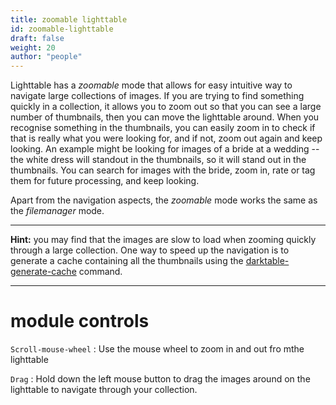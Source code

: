 ```yaml
---
title: zoomable lighttable
id: zoomable-lighttable
draft: false
weight: 20
author: "people"
---
```


Lighttable has a _zoomable_ mode that allows for easy intuitive way to navigate large collections of images. If you are trying to find something quickly in a collection, it allows you to zoom out so that you can see a large number of thumbnails, then you can move the lighttable around. When you recognise something in the thumbnails, you can easily zoom in to check if that is really what you were looking for, and if not, zoom out again and keep looking. An example might be looking for images of a bride at a wedding -- the white dress will standout in the thumbnails, so it will stand out in the thumbnails. You can search for images with the bride, zoom in, rate or tag them for future processing, and keep looking.

Apart from the navigation aspects, the _zoomable_ mode works the same as the _filemanager_ mode.

---

**Hint:** you may find that the images are slow to load when zooming quickly through a large collection. One way to speed up the navigation is to generate a cache containing all the thumbnails using the [darktable-generate-cache](../../special-topics/program-invocation/darktable-generate-cache.md) command.

---

# module controls

`Scroll-mouse-wheel`
: Use the mouse wheel to zoom in and out fro mthe lighttable

`Drag`
: Hold down the left mouse button to drag the images around on the lighttable to navigate through your collection.


